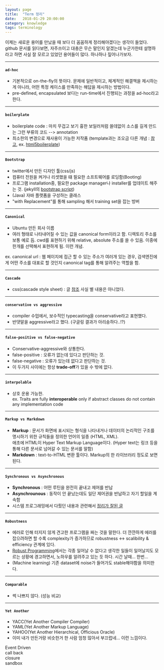 ```yaml
---
layout: page
title:  "Term 정리"
date:   2018-01-29 20:00:00
category: knowledge
tags: terminology
---
```


이제는 새로운 용어를 만났을 때 보다 더 꼼꼼하게 정리해야겠다는 생각이 들었다. github 문서를 읽다보면, 자주쓰이고 대충은 무슨 말인지 알겠는데 누군가한테 설명하라고 하면 사실 잘 모르고 있었던 용어들이 많다. 하나하나 짚어나가보자.

<!-- more -->

<hr>

#### `ad-hoc`
   - 기본적으로 on-the-fly의 뜻이다. 문제에 일반적이고, 체계적인 해결책을 제시하는게 아니라, 어떤 특정 케이스를 만족하는 해답을 제시하는 방법이다.
   - pre-defined, encapsulated 보다는 run-time에서 진행되는 과정을 ad-hoc라고 한다.


<hr>

#### `boilerplate`
   - boilerplate code : 마치 무겁고 보기 흉한 보일러처럼 쓸데없이 소스를 길게 만드는 그런 부류의 코드 --> annotation
   - 최소한의 변경으로 재사용이 가능한 저작품 (template과는 조오금 다른 개념 : [참고](https://www.quora.com/What-is-difference-between-a-boilerplate-and-a-template), ex. [html5boilerplate](https://html5boilerplate.com))
   

<hr>

#### `Bootstrap`
   - twitter에서 만든 디자인 툴(css/js)
   - 컴퓨터 전원을 켜거나 리셋했을 떄 필요한 소프트웨어를 로딩함(Booting)
   - 프로그램 installation중, 필요한 package manager나 installer를 업데이트 해주는 것.
    (jekyll의 [bootstrap script](https://github.com/jekyll/jekyll/blob/master/script/bootstrap))
   - (Java) 자바 플랫폼을 구성하는 클래스
   - "with Replacement"를 통해 sampling 해서 training set을 잡는 방버

<hr>

#### `Canonical`
   - Ubuntu 만든 회사 이름
   - 여러 형태로 나타내어질 수 있는 값을 canonical form이라고 함. 디렉토리 주소를 보통 예로 듬. cwd를 표현하기 위해 relative, absolute 주소를 쓸 수 있음. 이중에 한개를 선택해서 표현하게 됨. 이런 개념. 

   ex. canonical url : 웹 페이지에 접근 할 수 있는 주소가 여러개 있는 경우, 검색엔진에게 어떤 주소를 대표로 할 것인지 canonical tag를 통해 알려주는 역할을 함.

<hr>

#### `Cascade`
   - css(cascade style sheet) : 글 [참조](https://www.thoughtco.com/what-does-cascade-mean-3466872)
   사실 별 내용은 아니었다.

<hr>

#### `conservative vs aggressive`
   - compiler 수업에서, 보수적인 typecasting을 conservative라고 표현했다.
   - 반댓말을 aggressive라고 했다. (구글링 결과가 아리송하다..!?)

<hr>

#### `false-positive vs false-negative`
   - Conservative-aggressive와 상통한다.
   - false-positive : 오류가 없는데 있다고 판단하는 것.
   - false-negative : 오류가 있는데 없다고 판단하는 것.
   - 이 두가지 사이에는 항상 **trade-off**가 있을 수 밖에 없다.

<hr>

#### `interpolable`
   - 상호 운용 가능한.  
   ex. Traits are fully **interoperable** only if abstract classes do not contain any implementation code

<hr>

#### `Markup vs Markdown`
   - **Markup** : 문서가 화면에 표시되는 형식을 나타내거나 데이터의 논리적인 구조를 명시하기 위한 규칙들을 정의한 언어의 일종 (HTML, XML).  
   애초에 HTML이 Hyper Text Markup Language이다. (Hyper text는 링크 등을 통해 다른 문서로 넘어갈 수 있는 문서를 말함)
   - **Markdown** : text-to-HTML 변환 툴이다. Markup의 한 라이브러리 정도로 보면된다.

<hr>

#### `Synchronous vs Asynchronous`
   - **Synchronous** : 어떤 루틴을 완전히 끝내고 제어를 반납
   - **Asynchrounous** : 동작이 안 끝났는데도 일단 제어권을 반납하고 자기 할일을 계속함
   - 시스템 프로그래밍에서 다뤘던 내용과 관련해서 [정리가 잘된 글](https://nesoy.github.io/articles/2017-01/Synchronized)


<hr>

#### `Robustness`
   - 에러로 인해 터지지 않게 견고한 프로그램을 짜는 것을 말한다. 더 깐깐하게 에러를 잡으려하면 할 수록 complexity가 증가하므로 robustness <-> scalibility & efficiency 관계에 있다.
   - [Robust Programming](http://nob.cs.ucdavis.edu/bishop/secprog/robust.html)에서는 각종 일어날 수 없다고 생각한 일들이 일어날지도 모르는 상황에 경고하면서, 노하우를 알려주고 있는 듯 하다. 시간 날때... 한번...
   - (Machine learning) 기존 dataset에 noise가 들어가도 stable해야함을 의미한다.

<hr>

#### `Comparable`
   - 썩 나쁘지 않다. (성능 비교)

<hr>

#### `Yet Another`
   - YACC(Yet Another Compiler Compiler)
   - YAML(Yet Another Markup Language)
   - YAHOO(Yet Another Hierarchical, Officious Oracle)
   - 이미 내가 만든거랑 비슷한거 한 사람 엄청 많아서 부끄럽네... 이런 느낌이다.


Event Driven  
call back  
closure  
sandbox  
